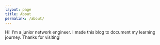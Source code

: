```yaml
---
layout: page
title: About
permalink: /about/
---
```


Hi! I'm a junior network engineer. I made this blog to document my learning journey. Thanks for visiting!
